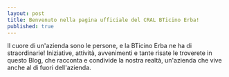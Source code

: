 ```yaml
---
layout: post
title: Benvenuto nella pagina ufficiale del CRAL BTicino Erba!
published: true
---
```


Il cuore di un'azienda sono le persone, e la BTicino Erba ne ha di straordinarie! Iniziative, attività, avvenimenti e tante risate le troverete in questo Blog, che racconta e condivide la nostra realtà, un'azienda che vive anche al di fuori dell'azienda.
